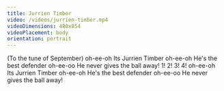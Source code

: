 ```yaml
---
title: Jurrien Timber
video: /videos/jurrien-timber.mp4
videoDimensions: 480x854
videoPlacement: body
orientation: portrait
---
```


<span class="text-neutral-400">(To the tune of September)</span>
oh-ee-oh
Its Jurrien Timber
oh-ee-oh
He's the best defender
oh-ee-oo
He never gives the ball away!
1! 2! 3! 4!
oh-ee-oh
Its Jurrien Timber
oh-ee-oh
He's the best defender
oh-ee-oo
He never gives the ball away!
